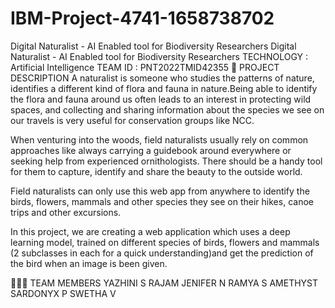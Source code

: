 # IBM-Project-4741-1658738702
Digital Naturalist - AI Enabled tool for Biodiversity Researchers
Digital Naturalist - AI Enabled tool for Biodiversity Researchers
TECHNOLOGY : Artificial Intelligence
TEAM ID : PNT2022TMID42355
📒 PROJECT DESCRIPTION
A naturalist is someone who studies the patterns of nature, identifies a different kind of flora and fauna in nature.Being able to identify the flora and fauna around us often leads to an interest in protecting wild spaces, and collecting and sharing information about the species we see on our travels is very useful for conservation groups like NCC.

When venturing into the woods, field naturalists usually rely on common approaches like always carrying a guidebook around everywhere or seeking help from experienced ornithologists. There should be a handy tool for them to capture, identify and share the beauty to the outside world.

Field naturalists can only use this web app from anywhere to identify the birds, flowers, mammals and other species they see on their hikes, canoe trips and other excursions.

In this project, we are creating a web application which uses a deep learning model, trained on different species of birds, flowers and mammals (2 subclasses in each for a quick understanding)and get the prediction of the bird when an image is been given.

🧑🏻‍🦰 TEAM MEMBERS
YAZHINI S 
RAJAM JENIFER N
RAMYA S
AMETHYST SARDONYX P
SWETHA V
